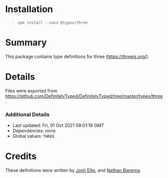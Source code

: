 # Installation
> `npm install --save @types/three`

# Summary
This package contains type definitions for three (https://threejs.org/).

# Details
Files were exported from https://github.com/DefinitelyTyped/DefinitelyTyped/tree/master/types/three.

### Additional Details
 * Last updated: Fri, 01 Oct 2021 09:01:18 GMT
 * Dependencies: none
 * Global values: `THREE`

# Credits
These definitions were written by [Josh Ellis](https://github.com/joshuaellis), and [Nathan Bierema](https://github.com/Methuselah96).
